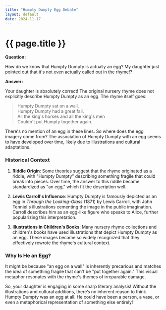 ```yaml
---
title: "Humpty Dumpty Egg Debate"
layout: default
date: 2024-11-17
---
```


# {{ page.title }}

**Question:** 

How do we know that Humpty Dumpty is actually an egg? My daughter just pointed out that it's not even actually called out in the rhyme!?

**Answer:** 

Your daughter is absolutely correct! The original nursery rhyme does not explicitly describe Humpty Dumpty as an egg. The rhyme itself goes:

> Humpty Dumpty sat on a wall,  
> Humpty Dumpty had a great fall.  
> All the king's horses and all the king's men  
> Couldn't put Humpty together again.  

There's no mention of an egg in these lines. So where does the egg imagery come from? The association of Humpty Dumpty with an egg seems to have developed over time, likely due to illustrations and cultural adaptations.

### Historical Context
1. **Riddle Origin**: Some theories suggest that the rhyme originated as a riddle, with "Humpty Dumpty" describing something fragile that could break into pieces. Over time, the answer to this riddle became standardized as "an egg," which fit the description well.
   
2. **Lewis Carroll's Influence**: Humpty Dumpty is famously depicted as an egg in *Through the Looking-Glass* (1871) by Lewis Carroll, with John Tenniel's illustrations cementing the image in the public imagination. Carroll describes him as an egg-like figure who speaks to Alice, further popularizing this interpretation.

3. **Illustrations in Children's Books**: Many nursery rhyme collections and children's books have used illustrations that depict Humpty Dumpty as an egg. These images became so widely recognized that they effectively rewrote the rhyme's cultural context.

### Why Is He an Egg?
It might be because "an egg on a wall" is inherently precarious and matches the idea of something fragile that can't be "put together again." This visual metaphor resonates with the rhyme's themes of irreparable damage.

So, your daughter is engaging in some sharp literary analysis! Without the illustrations and cultural additions, there’s no inherent reason to think Humpty Dumpty was an egg at all. He could have been a person, a vase, or even a metaphorical representation of something else entirely!